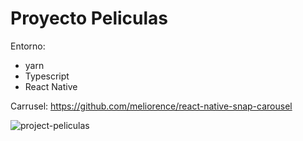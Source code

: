 # Proyecto Peliculas

Entorno: 
* yarn
* Typescript
* React Native



Carrusel:
https://github.com/meliorence/react-native-snap-carousel


![project-peliculas](https://user-images.githubusercontent.com/71857156/166553921-c95eb1e0-579f-49cb-a2b9-127175274457.png)
